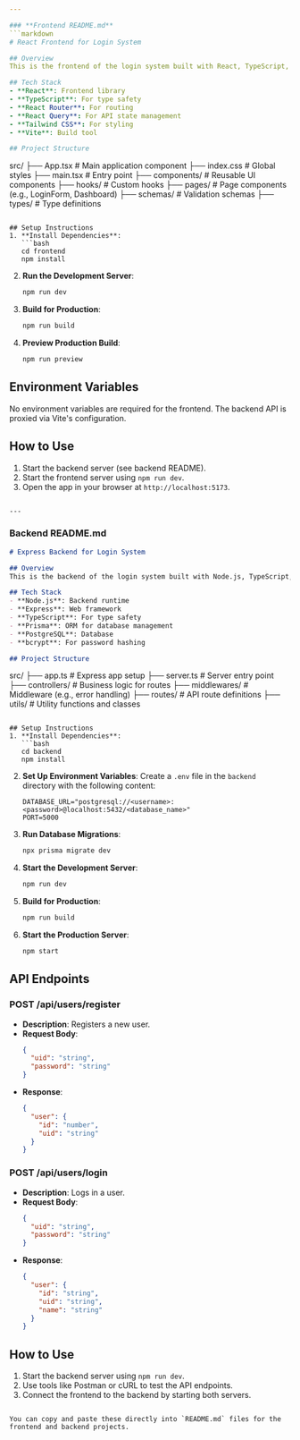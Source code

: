 ```yaml
---

### **Frontend README.md**
```markdown
# React Frontend for Login System

## Overview
This is the frontend of the login system built with React, TypeScript, and Vite. It includes user authentication features such as login and redirection to a dashboard.

## Tech Stack
- **React**: Frontend library
- **TypeScript**: For type safety
- **React Router**: For routing
- **React Query**: For API state management
- **Tailwind CSS**: For styling
- **Vite**: Build tool

## Project Structure
```
src/
├── App.tsx          # Main application component
├── index.css        # Global styles
├── main.tsx         # Entry point
├── components/      # Reusable UI components
├── hooks/           # Custom hooks
├── pages/           # Page components (e.g., LoginForm, Dashboard)
├── schemas/         # Validation schemas
├── types/           # Type definitions
```

## Setup Instructions
1. **Install Dependencies**:
   ```bash
   cd frontend
   npm install
   ```

2. **Run the Development Server**:
   ```bash
   npm run dev
   ```

3. **Build for Production**:
   ```bash
   npm run build
   ```

4. **Preview Production Build**:
   ```bash
   npm run preview
   ```

## Environment Variables
No environment variables are required for the frontend. The backend API is proxied via Vite's configuration.

## How to Use
1. Start the backend server (see backend README).
2. Start the frontend server using `npm run dev`.
3. Open the app in your browser at `http://localhost:5173`.
```

---
```


### **Backend README.md**
```markdown
# Express Backend for Login System

## Overview
This is the backend of the login system built with Node.js, TypeScript, and Prisma. It provides APIs for user registration and login.

## Tech Stack
- **Node.js**: Backend runtime
- **Express**: Web framework
- **TypeScript**: For type safety
- **Prisma**: ORM for database management
- **PostgreSQL**: Database
- **bcrypt**: For password hashing

## Project Structure
```
src/
├── app.ts           # Express app setup
├── server.ts        # Server entry point
├── controllers/     # Business logic for routes
├── middlewares/     # Middleware (e.g., error handling)
├── routes/          # API route definitions
├── utils/           # Utility functions and classes
```

## Setup Instructions
1. **Install Dependencies**:
   ```bash
   cd backend
   npm install
   ```

2. **Set Up Environment Variables**:
   Create a `.env` file in the `backend` directory with the following content:
   ```
   DATABASE_URL="postgresql://<username>:<password>@localhost:5432/<database_name>"
   PORT=5000
   ```

3. **Run Database Migrations**:
   ```bash
   npx prisma migrate dev
   ```

4. **Start the Development Server**:
   ```bash
   npm run dev
   ```

5. **Build for Production**:
   ```bash
   npm run build
   ```

6. **Start the Production Server**:
   ```bash
   npm start
   ```

## API Endpoints
### **POST /api/users/register**
- **Description**: Registers a new user.
- **Request Body**:
  ```json
  {
    "uid": "string",
    "password": "string"
  }
  ```
- **Response**:
  ```json
  {
    "user": {
      "id": "number",
      "uid": "string"
    }
  }
  ```

### **POST /api/users/login**
- **Description**: Logs in a user.
- **Request Body**:
  ```json
  {
    "uid": "string",
    "password": "string"
  }
  ```
- **Response**:
  ```json
  {
    "user": {
      "id": "string",
      "uid": "string",
      "name": "string"
    }
  }
  ```

## How to Use
1. Start the backend server using `npm run dev`.
2. Use tools like Postman or cURL to test the API endpoints.
3. Connect the frontend to the backend by starting both servers.
```

You can copy and paste these directly into `README.md` files for the frontend and backend projects.
